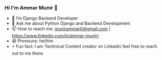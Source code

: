 ### Hi I'm Ammar Munir 👋


- 🔭 I’m Django Backend Developer
- 💬 Ask me about Python Django and Backend Development
- 📫 How to reach me: munirammar0@gmail.com | https://www.linkedin.com/in/ammar-munirr
- 😄 Pronouns: he/him
- ⚡ Fun fact: I am Technical Content creator on Linkedin feel free to reach out to me there.
